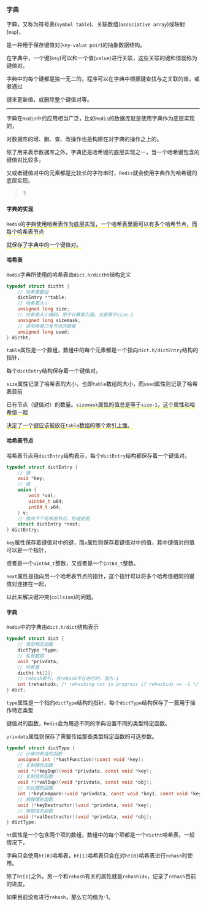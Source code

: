 ### 字典

字典，又称为符号表(`symbol table`)、关联数组(`associative array`)或映射(`map`)，

是一种用于保存键值对(`key-value pair`)的抽象数据结构。

在字典中，一个键(`key`)可以和一个值(`value`)进行关联，这些关联的键和值就称为键值对。

字典中的每个键都是独一无二的，程序可以在字典中根据键查找与之关联的值，或者通过

键来更新值，或删除整个键值对等。

------

字典在`Redis`中的应用相当广泛，比如`Redis`的数据库就是使用字典作为底层实现的，

对数据库的增、删、查、改操作也是构建在对字典的操作之上的。

除了用来表示数据库之外，字典还是哈希键的底层实现之一，当一个哈希键包含的键值对比较多，

又或者键值对中的元素都是比较长的字符串时，`Redis`就会使用字典作为哈希键的底层实现。

> ？



#### 字典的实现

`Redis`的<span style="border-bottom:2px dashed yellow;">字典使用哈希表作为底层实现，一个哈希表里面可以有多个哈希节点，而每个哈希表节点</span>

<span style="border-bottom:2px dashed yellow;">就保存了字典中的一个键值对。</span>



#### 哈希表

`Redis`字典所使用的哈希表由`dict.h/dictht`结构定义

```c
typedef struct dictht {
    // 哈希表数组
    dictEntry **table;
    // 哈希表大小
    unsigned long size;
    // 哈希表大小掩码，用于计算索引值。总是等于size-1
    unsigned long sizemask;
    // 该哈希表已有节点的数量
    unsigned long used;
} dictht;
```

`table`属性是一个数组，数组中的每个元素都是一个指向`dict.h/dictEntry`结构的指针，

每个`dictEntry`结构保存着一个键值对。

`size`属性记录了哈希表的大小，也即`table`数组的大小，而`used`属性则记录了哈希表目前

已有节点（键值对）的数量。<span style="border-bottom:2px dashed yellow;">`sizemask`属性的值总是等于`size-1`，这个属性和哈希值一起</span>

<span style="border-bottom:2px dashed yellow;">决定了一个键应该被放在`table`数组的哪个索引上面。</span>



#### 哈希表节点

哈希表节点用`dictEntry`结构表示，每个`dictEntry`结构都保存着一个键值对。

```c
typedef struct dictEntry {
    // 键
    void *key;
    // 值
    union {
        void *val;
        uint64_t u64;
        int64_t s64;
    } v;
    // 指向下个哈希表节点，形成链表
    struct dictEntry *next;
} dictEntry;
```

`key`属性保存着键值对中的键，而`v`属性则保存着键值对中的值，其中键值对的值可以是一个指针，

或者是一个`uint64_t`整数，又或者是一个`int64_t`整数。

`next`属性是指向另一个哈希表节点的指针，这个指针可以将多个哈希值相同的键值对连接在一起，

以此来解决键冲突(`collsion`)的问题。



#### 字典

`Redis`中的字典由`dict.h/dict`结构表示

```c
typedef struct dict {
    // 类型特定函数
    dictType *type;
    // 私有数据
    void *privdata;
    // 哈希表
    dictht ht[2];
    // rehash索引，当rehash不在进行时，值为-1
    int trehashidx; /* rehashing not in progress if rehashidx == -1 */
} dict;
```

`type`属性是一个指向`dictType`结构的指针，每个`dictType`结构保存了一簇用于操作特定类型

键值对的函数，`Redis`会为用途不同的字典设置不同的类型特定函数。

`privdata`属性则保存了需要传给那些类型特定函数的可选参数。

```c
typedef struct dictType {
    // 计算哈希值的函数
    unsigned int (*hashFunction)(const void *key);
    // 复制键的函数
    void *(*keyDup)(void *privdata, const void *key);
    // 复制值的函数
    void *(*valDup)(void *privdata, const void *obj);
    // 对比键的函数
    int (*keyCompare)(void *privdata, const void *key1, const void *key2);
    // 销毁键的函数
    void (*keyDestructor)(void *privdata, void *key);
    // 销毁值的函数
    void (*valDestructor)(void *privdata, void *obj);
} dictType;
```

`ht`属性是一个包含两个项的数组，数组中的每个项都是一个`dictht`哈希表，一般情况下，

字典只会使用`ht[0]`哈希表，`ht[1]`哈希表只会在对`ht[0]`哈希表进行`rehash`时使用。

除了`ht[1]`之外，另一个和`rehash`有关的属性就是`rehashidx`，记录了`rehash`目前的进度，

如果目前没有进行`rehash`，那么它的值为-1。